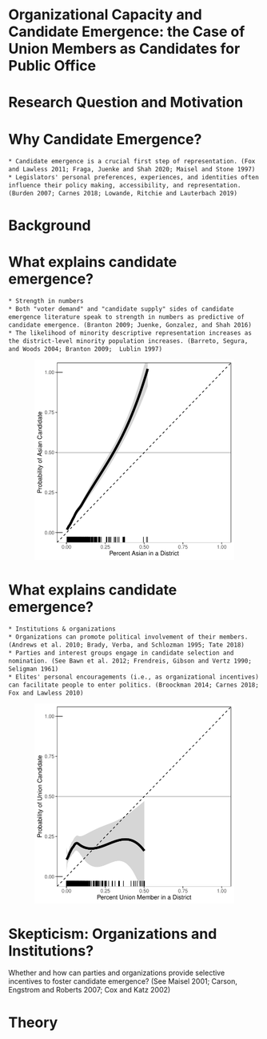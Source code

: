 # Organizational Capacity and Candidate Emergence: the Case of Union Members as Candidates for Public Office

# Research Question and Motivation
  # Why Candidate Emergence?
    * Candidate emergence is a crucial first step of representation. (Fox and Lawless 2011; Fraga, Juenke and Shah 2020; Maisel and Stone 1997)
    * Legislators' personal preferences, experiences, and identities often influence their policy making, accessibility, and representation. (Burden 2007; Carnes 2018; Lowande, Ritchie and Lauterbach 2019)

# Background
  # What explains candidate emergence?
    * Strength in numbers
    * Both "voter demand" and "candidate supply" sides of candidate emergence literature speak to strength in numbers as predictive of candidate emergence. (Branton 2009; Juenke, Gonzalez, and Shah 2016) 
    * The likelihood of minority descriptive representation increases as the district-level minority population increases. (Barreto, Segura, and Woods 2004; Branton 2009;  Lublin 1997)
    

<p align="center">
  <img src="asian.pdf" width="400" />
</p>

  # What explains candidate emergence?
    * Institutions & organizations
    * Organizations can promote political involvement of their members. (Andrews et al. 2010; Brady, Verba, and Schlozman 1995; Tate 2018)
    * Parties and interest groups engage in candidate selection and nomination. (See Bawn et al. 2012; Frendreis, Gibson and Vertz 1990; Seligman 1961)
    * Elites' personal encouragements (i.e., as organizational incentives) can facilitate people to enter politics. (Broockman 2014; Carnes 2018; Fox and Lawless 2010)

<p align="center">
  <img src="umem.pdf" width="400" />
</p>

  # Skepticism: Organizations and Institutions?
  Whether and how can parties and organizations provide selective incentives to foster candidate emergence? (See Maisel 2001; Carson, Engstrom and Roberts 2007; Cox and Katz 2002)
  
  
 # Theory 
  
